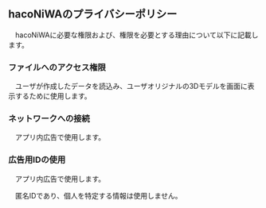 ## hacoNiWAのプライバシーポリシー
　hacoNiWAに必要な権限および、権限を必要とする理由について以下に記載します。

### ファイルへのアクセス権限
　ユーザが作成したデータを読込み、ユーザオリジナルの3Dモデルを画面に表示するために使用します。

### ネットワークへの接続
　アプリ内広告で使用します。

### 広告用IDの使用
　アプリ内広告で使用します。
 
　匿名IDであり、個人を特定する情報は使用しません。
